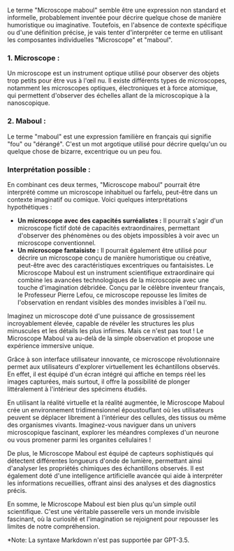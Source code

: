 Le terme "Microscope maboul" semble être une expression non standard et informelle, probablement inventée pour décrire quelque chose de manière humoristique ou imaginative. Toutefois, en l'absence de contexte spécifique ou d'une définition précise, je vais tenter d'interpréter ce terme en utilisant les composantes individuelles "Microscope" et "maboul".

### 1. Microscope :
Un microscope est un instrument optique utilisé pour observer des objets trop petits pour être vus à l'œil nu. Il existe différents types de microscopes, notamment les microscopes optiques, électroniques et à force atomique, qui permettent d'observer des échelles allant de la microscopique à la nanoscopique.

### 2. Maboul :
Le terme "maboul" est une expression familière en français qui signifie "fou" ou "dérangé". C'est un mot argotique utilisé pour décrire quelqu'un ou quelque chose de bizarre, excentrique ou un peu fou.

### Interprétation possible :
En combinant ces deux termes, "Microscope maboul" pourrait être interprété comme un microscope inhabituel ou farfelu, peut-être dans un contexte imaginatif ou comique. Voici quelques interprétations hypothétiques :

- **Un microscope avec des capacités surréalistes :** Il pourrait s'agir d'un microscope fictif doté de capacités extraordinaires, permettant d'observer des phénomènes ou des objets impossibles à voir avec un microscope conventionnel.
- **Un microscope fantaisiste :** Il pourrait également être utilisé pour décrire un microscope conçu de manière humoristique ou créative, peut-être avec des caractéristiques excentriques ou fantaisistes.
Le Microscope Maboul est un instrument scientifique extraordinaire qui combine les avancées technologiques de la microscopie avec une touche d'imagination débridée. Conçu par le célèbre inventeur français, le Professeur Pierre Lefou, ce microscope repousse les limites de l'observation en rendant visibles des mondes invisibles à l'œil nu.

Imaginez un microscope doté d'une puissance de grossissement incroyablement élevée, capable de révéler les structures les plus minuscules et les détails les plus infimes. Mais ce n'est pas tout ! Le Microscope Maboul va au-delà de la simple observation et propose une expérience immersive unique.

Grâce à son interface utilisateur innovante, ce microscope révolutionnaire permet aux utilisateurs d'explorer virtuellement les échantillons observés. En effet, il est équipé d'un écran intégré qui affiche en temps réel les images capturées, mais surtout, il offre la possibilité de plonger littéralement à l'intérieur des spécimens étudiés.

En utilisant la réalité virtuelle et la réalité augmentée, le Microscope Maboul crée un environnement tridimensionnel époustouflant où les utilisateurs peuvent se déplacer librement à l'intérieur des cellules, des tissus ou même des organismes vivants. Imaginez-vous naviguer dans un univers microscopique fascinant, explorer les méandres complexes d'un neurone ou vous promener parmi les organites cellulaires !

De plus, le Microscope Maboul est équipé de capteurs sophistiqués qui détectent différentes longueurs d'onde de lumière, permettant ainsi d'analyser les propriétés chimiques des échantillons observés. Il est également doté d'une intelligence artificielle avancée qui aide à interpréter les informations recueillies, offrant ainsi des analyses et des diagnostics précis.

En somme, le Microscope Maboul est bien plus qu'un simple outil scientifique. C'est une véritable passerelle vers un monde invisible fascinant, où la curiosité et l'imagination se rejoignent pour repousser les limites de notre compréhension.

*Note: La syntaxe Markdown n'est pas supportée par GPT-3.5.